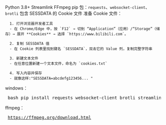 Python 3.8+
Streamlink
FFmpeg
pip 包：`requests`、`websocket-client`、`brotli`
包含 SESSDATA 的 Cookie 文件
  准备 Cookie 文件：
      
      1. 打开浏览器开发者工具
      - 在 Chrome/Edge 中，按 `F12` → 切到 “Application”（应用）/“Storage”（储存）→ 展开 **Cookies** → 选择 `https://www.bilibili.com`。
      
      2. 复制 SESSDATA 值
      - 在 Cookie 列表里找到键名 `SESSDATA`，双击它的 Value 列，复制完整字符串
      
      3. 新建文本文件
      - 在任意位置新建一个文本文件，命名为 `cookies.txt`
      
      4. 写入内容并保存
      - 就像这样:"SESSDATA=abcdefg123456... "

      
      
windows：
  <pre markdown> bash pip install requests websocket-client brotli streamlink  </pre>
  ffmpeg：<pre markdown> https://ffmpeg.org/download.html  </pre>


  
